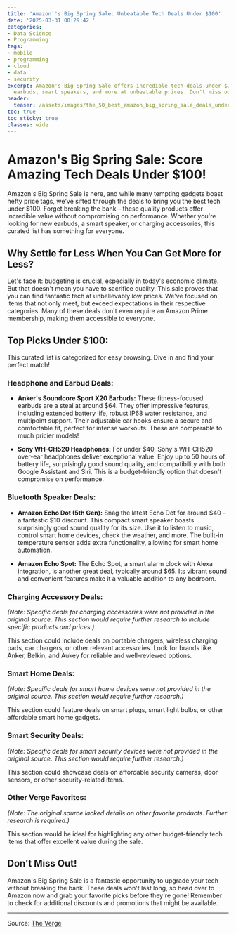 ```yaml
---
title: 'Amazon''s Big Spring Sale: Unbeatable Tech Deals Under $100'
date: '2025-03-31 00:29:42 '
categories:
- Data Science
- Programming
tags:
- mobile
- programming
- cloud
- data
- security
excerpt: Amazon's Big Spring Sale offers incredible tech deals under $100!  Find top-rated
  earbuds, smart speakers, and more at unbeatable prices. Don't miss out – shop now!
header:
  teaser: /assets/images/the_50_best_amazon_big_spring_sale_deals_under__10_20250331002939.jpg
toc: true
toc_sticky: true
classes: wide
---
```


# Amazon's Big Spring Sale: Score Amazing Tech Deals Under $100!

Amazon's Big Spring Sale is here, and while many tempting gadgets boast hefty price tags,  we've sifted through the deals to bring you the best tech under $100.  Forget breaking the bank – these quality products offer incredible value without compromising on performance.  Whether you're looking for new earbuds, a smart speaker, or charging accessories, this curated list has something for everyone.

##  Why Settle for Less When You Can Get More for Less?

Let's face it:  budgeting is crucial, especially in today's economic climate.  But that doesn't mean you have to sacrifice quality.  This sale proves that you can find fantastic tech at unbelievably low prices. We've focused on items that not only meet, but exceed expectations in their respective categories. Many of these deals don't even require an Amazon Prime membership, making them accessible to everyone.

## Top Picks Under $100:

This curated list is categorized for easy browsing.  Dive in and find your perfect match!

### Headphone and Earbud Deals:

* **Anker's Soundcore Sport X20 Earbuds:**  These fitness-focused earbuds are a steal at around $64.  They offer impressive features, including extended battery life, robust IP68 water resistance, and multipoint support.  Their adjustable ear hooks ensure a secure and comfortable fit, perfect for intense workouts.  These are comparable to much pricier models!

* **Sony WH-CH520 Headphones:**  For under $40, Sony's WH-CH520 over-ear headphones deliver exceptional value.  Enjoy up to 50 hours of battery life, surprisingly good sound quality, and compatibility with both Google Assistant and Siri.  This is a budget-friendly option that doesn't compromise on performance.

### Bluetooth Speaker Deals:

* **Amazon Echo Dot (5th Gen):**  Snag the latest Echo Dot for around $40 – a fantastic $10 discount. This compact smart speaker boasts surprisingly good sound quality for its size.  Use it to listen to music, control smart home devices, check the weather, and more. The built-in temperature sensor adds extra functionality, allowing for smart home automation.

* **Amazon Echo Spot:**  The Echo Spot, a smart alarm clock with Alexa integration, is another great deal, typically around $65.  Its vibrant sound and convenient features make it a valuable addition to any bedroom.

### Charging Accessory Deals:

*(Note:  Specific deals for charging accessories were not provided in the original source.  This section would require further research to include specific products and prices.)*

This section could include deals on portable chargers, wireless charging pads, car chargers, or other relevant accessories.  Look for brands like Anker, Belkin, and Aukey for reliable and well-reviewed options.

### Smart Home Deals:

*(Note:  Specific deals for smart home devices were not provided in the original source.  This section would require further research.)*

This section could feature deals on smart plugs, smart light bulbs, or other affordable smart home gadgets.

### Smart Security Deals:

*(Note:  Specific deals for smart security devices were not provided in the original source.  This section would require further research.)*

This section could showcase deals on affordable security cameras, door sensors, or other security-related items.

### Other Verge Favorites:

*(Note: The original source lacked details on other favorite products.  Further research is required.)*

This section would be ideal for highlighting any other budget-friendly tech items that offer excellent value during the sale.

##  Don't Miss Out!

Amazon's Big Spring Sale is a fantastic opportunity to upgrade your tech without breaking the bank.  These deals won't last long, so head over to Amazon now and grab your favorite picks before they're gone!  Remember to check for additional discounts and promotions that might be available.


---

Source: [The Verge](https://www.theverge.com/tech/638402/amazon-big-spring-sale-2025-best-deals-under-100-tech-gift-ideas)